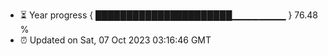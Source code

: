 - ⏳ Year progress { ██████████████████████▁▁▁▁▁▁▁▁ } 76.48 %
- ⏰ Updated on Sat, 07 Oct 2023 03:16:46 GMT

